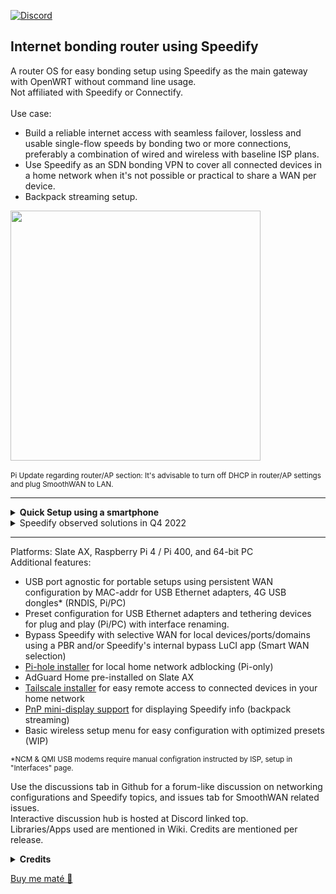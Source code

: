 [![Discord](https://badgen.net/discord/members/AxSSjpgwjx)](https://discord.gg/AxSSjpgwjx) 
## Internet bonding router using Speedify
A router OS for easy bonding setup using Speedify as the main gateway with OpenWRT without command line usage. <br>Not affiliated with Speedify or Connectify.<br>
<br>
Use case: 
- Build a reliable internet access with seamless failover, lossless and usable single-flow speeds by bonding two or more connections, preferably a combination of wired and wireless with baseline ISP plans.
- Use Speedify as an SDN bonding VPN to cover all connected devices in a home network when it's not possible or practical to share a WAN per device.  
- Backpack streaming setup.
  
<img src="https://raw.githubusercontent.com/TalalMash/SmoothWAN-web/main/smoothwan-illust.drawio.svg" width="400"/> <br>  
<sub>Pi Update regarding router/AP section: It's advisable to turn off DHCP in router/AP settings and plug SmoothWAN to LAN.</sub>
  
 ***
  
<details>
  <summary><b>Quick Setup using a smartphone</b></summary>
  
- Download and follow the instructions from "Releases" page. <br>
- Connect your hardware in a similiar way to this example: <br>
<img src="https://github.com/TalalMash/SmoothWAN-web/raw/main/Basic%20Setup%20Guide%20assets/1a.svg" width="400"/>
<img src="https://github.com/TalalMash/SmoothWAN-web/raw/main/Basic%20Setup%20Guide%20assets/1slate.svg" width="400"/><br>
- The Pi/Slate is now broadcasting as a Wi-Fi access point for easy configuration, connect to "SmoothWAN Setup", password: "brassworld": <br>
<img src="https://github.com/TalalMash/SmoothWAN-web/raw/main/Basic%20Setup%20Guide%20assets/1.png" width="300"/> <br>
- Visit: http://172.17.17.2 there is no password set: <br>
<img src="https://github.com/TalalMash/SmoothWAN-web/raw/main/Basic%20Setup%20Guide%20assets/2.png" width="300"/> <br>
<img src="https://github.com/TalalMash/SmoothWAN-web/raw/main/Basic%20Setup%20Guide%20assets/3.png" width="300"/> <br>
- You will be greeted with brief instructions in the UI, setup Speedify: <br>
<img src="https://github.com/TalalMash/SmoothWAN-web/raw/main/Basic%20Setup%20Guide%20assets/4.png" width="300"/> <br>
- Click "Trigger Install/Update": <br>
<img src="https://github.com/TalalMash/SmoothWAN-web/raw/main/Basic%20Setup%20Guide%20assets/5.png" width="300"/> <br>
- Click "View Log" tab, it will show "Speedify is installed" at the end of the log after few seconds: <br>
<img src="https://github.com/TalalMash/SmoothWAN-web/raw/main/Basic%20Setup%20Guide%20assets/6.png" width="300"/> <br>
- Head to Status->Overview: <br>
<img src="https://github.com/TalalMash/SmoothWAN-web/raw/main/Basic%20Setup%20Guide%20assets/7.png" width="300"/> <br>
- Speedify app is now installed, login: <br>
<img src="https://github.com/TalalMash/SmoothWAN-web/raw/main/Basic%20Setup%20Guide%20assets/8.png" width="300"/> <br>
- Setup a password for SmoothWAN admin page in System->Administration <br>
- All done, enjoy a reliable internet. <br>

***

- <b>Extra</b>: to change the USB ports / WAN name, head to Interfaces->Multi-WAN USB: <br> 
<img src="https://github.com/TalalMash/SmoothWAN-web/raw/main/Basic%20Setup%20Guide%20assets/11.png" width="300"/> <br>
<img src="https://github.com/TalalMash/SmoothWAN-web/raw/main/Basic%20Setup%20Guide%20assets/12.png" width="300"/> <br>
<img src="https://github.com/TalalMash/SmoothWAN-web/raw/main/Basic%20Setup%20Guide%20assets/13.png" width="300"/> <br>
- <b>Pi specifics:</b>
  - Connect and configure a Wi-Fi AP/router if needed, the internal Wi-Fi of the Pi is poor for general use, connect using RPi4's Ethernet port to a configured AP/router [(more info)](https://github.com/TalalMash/SmoothWAN/discussions/18#discussioncomment-2521688): <br>
<img src="https://github.com/TalalMash/SmoothWAN-web/raw/main/Basic%20Setup%20Guide%20assets/2a.svg" width="300"/> <br>
  - After connecting your mobile over the Wi-Fi AP/router, head over to Network->Wireless (Basic) and disable Pi's Wi-Fi: <br>
<img src="https://github.com/TalalMash/SmoothWAN-web/raw/main/Basic%20Setup%20Guide%20assets/9.png" width="300"/> <br>
<img src="https://github.com/TalalMash/SmoothWAN-web/raw/main/Basic%20Setup%20Guide%20assets/10.png" width="300"/> <br>

</details>

<details> 
<summary>Speedify observed solutions in Q4 2022</summary>

- Relatively affordable and does not require setting up a server. <br>
- Includes optimization for non-streaming services.  <br>
- Instant server region selection for region restricted services and multiple backup public servers. <br>
- SDN VPN: By having one exit IP address, connected network sessions are uninterrupted by flow control: sensitive streams packets are duplicated across WANs and prioritized for VoIP, video calls, streaming, and games for seamless failover and lossless connectivity even when combining lossy WANs. While non-sensitive streams packets are aggregated across WANs for the speed of the total combined WANs, and bulk downloads using single sockets are aggregated. Sensitive streams are also aggregated with high quality sources. <br>
- FEC using existing DTLS(?) encryption. <br>
- Per WAN quality rating system that's based on jitter, latency, stability, and speed variations over a period of time to prevent an unstable WAN from impacting total aggregation performance. e.g WAN resume and suspend delay is increased on multiple failures, poor connections will be removed from aggregation and used for backup etc. <br>
- Per WAN VPN transport protocols for optimal connectivity when used with strict ISPs or poor middleboxes, used protocols: HTTPS(disguises as web browsing), UDP, TCP, TCP Multiple. <br>
- "TCP Multiple" transport protocol as known as parallel transfer sockets allows maximum speed to be achieved on high latency, lossy, and far region VPN servers (with loss based CCA host settings and out-of-order packets). Also circumvents poor ISP restrictions. <br>
- Quick packet aggregation weighing for largely asymmetric and heterogenous WANs. Slowly adapts to speed variations when using cellular/wireless. <br>
- Low out of order packet delivery on aggregation, needed for single socket TCP connection performance. <br>
- An option for using a WAN for speed boosts only and backup only mode, data consumption usage depends on primary WAN quality rating in backup mode for seamless failover. <br>
- Switching critical settings such as protocols, modes, and adding or removing WANs without disruption. <br>
- TCP transport modes with low RTT and low TCP-over-TCP overhead. <br>

  
</details>
  
 ***
  
Platforms: Slate AX, Raspberry Pi 4 / Pi 400, and 64-bit PC
<br>
Additional features: 
-  USB port agnostic for portable setups using persistent WAN configuration by MAC-addr for USB Ethernet adapters, 4G USB dongles* (RNDIS, Pi/PC)  
-  Preset configuration for USB Ethernet adapters and tethering devices for plug and play (Pi/PC) with interface renaming.  
-  Bypass Speedify with selective WAN for local devices/ports/domains using a PBR and/or Speedify's internal bypass LuCI app (Smart WAN selection) 
-  [Pi-hole installer](https://github.com/TalalMash/SmoothWAN/wiki/Setting-up-Pi-hole) for local home network adblocking (Pi-only)  
-  AdGuard Home pre-installed on Slate AX
-  [Tailscale installer](https://github.com/TalalMash/SmoothWAN/wiki/Setting-up-Tailscale) for easy remote access to connected devices in your home network  
-  [PnP mini-display support](https://github.com/TalalMash/SmoothWAN/wiki/Setting-up-OLED-display-for-stats-(RPi4)) for displaying Speedify info (backpack streaming)  
-  Basic wireless setup menu for easy configuration with optimized presets (WIP)  
  
<sub>*NCM & QMI USB modems require manual configration instructed by ISP, setup in "Interfaces" page.</sub>


Use the discussions tab in Github for a forum-like discussion on networking configurations and Speedify topics, and issues tab for SmoothWAN related issues.  
Interactive discussion hub is hosted at Discord linked top. <br>
Libraries/Apps used are mentioned in Wiki. Credits are mentioned per release. <br>

<details> 
  <summary><b>Credits</b></summary>
  @: Github - d@: Discord - a@:anonymous <br>
  <b>Donors(a-z):</b>  <br>
  @bt61 d@FloppyDisk @hle5128 d@mattmatt a@Max** d@pedro84 a@Ron** d@sqlazer <br>
</details>

[Buy me maté 🧉](https://www.paypal.com/paypalme/talalmsb/1)
